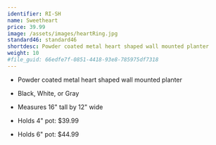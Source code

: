 ```yaml
---
identifier: RI-SH
name: Sweetheart
price: 39.99
image: /assets/images/heartRing.jpg
standard46: standard46
shortdesc: Powder coated metal heart shaped wall mounted planter
weight: 10
#file_guid: 66edfe7f-0851-4418-93e8-785975df7318
---
```



- Powder coated metal heart shaped wall mounted planter

- Black, White, or Gray

- Measures 16" tall by 12" wide

- Holds 4" pot: $39.99

- Holds 6" pot: $44.99
